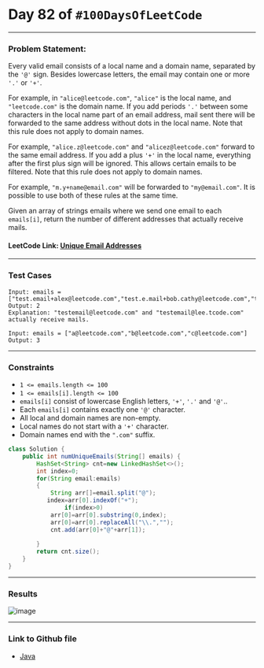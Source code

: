 # Day 82 of `#100DaysOfLeetCode`

___
### Problem Statement:  
Every valid email consists of a local name and a domain name, separated by the `'@'` sign. Besides lowercase letters, the email may contain one or more `'.'` or `'+'`.

For example, in `"alice@leetcode.com"`, `"alice"` is the local name, and `"leetcode.com"` is the domain name.
If you add periods `'.'` between some characters in the local name part of an email address, mail sent there will be forwarded to the same address without dots in the local name. Note that this rule does not apply to domain names.

For example, `"alice.z@leetcode.com"` and `"alicez@leetcode.com"` forward to the same email address.
If you add a plus `'+'` in the local name, everything after the first plus sign will be ignored. This allows certain emails to be filtered. Note that this rule does not apply to domain names.

For example, `"m.y+name@email.com"` will be forwarded to `"my@email.com"`.
It is possible to use both of these rules at the same time.

Given an array of strings emails where we send one email to each `emails[i]`, return the number of different addresses that actually receive mails.

#### LeetCode Link: [Unique Email Addresses](https://leetcode.com/problems/unique-email-addresses/description/)
___


### Test Cases
```
Input: emails = ["test.email+alex@leetcode.com","test.e.mail+bob.cathy@leetcode.com","testemail+david@lee.tcode.com"]
Output: 2
Explanation: "testemail@leetcode.com" and "testemail@lee.tcode.com" actually receive mails.
```
```
Input: emails = ["a@leetcode.com","b@leetcode.com","c@leetcode.com"]
Output: 3
```
___

### Constraints 
* `1 <= emails.length <= 100`
* `1 <= emails[i].length <= 100`
* `emails[i]` consist of lowercase English letters, `'+'`, `'.'` and `'@'`..
* Each `emails[i]` contains exactly one `'@'` character.
* All local and domain names are non-empty.
* Local names do not start with a `'+'` character.
* Domain names end with the `".com"` suffix.


```java
class Solution {
    public int numUniqueEmails(String[] emails) {
        HashSet<String> cnt=new LinkedHashSet<>();
        int index=0;
        for(String email:emails)
        {
            String arr[]=email.split("@");
           index=arr[0].indexOf("+");
                if(index>0)
            arr[0]=arr[0].substring(0,index);
            arr[0]=arr[0].replaceAll("\\.","");
            cnt.add(arr[0]+"@"+arr[1]);
            
        }
        return cnt.size();
    }
}
```
___
### Results
![image](https://user-images.githubusercontent.com/31382363/230180328-1450b72a-278e-4493-a883-76071d627b07.png)

___

### Link to Github file  
* [Java](https://github.com/studentdevelops/100DaysOfLeetCode/blob/7b54d059a450c642df9d0d407ec4ef2cc3ee95cf/Day82_UniqueEmails/code.java)

